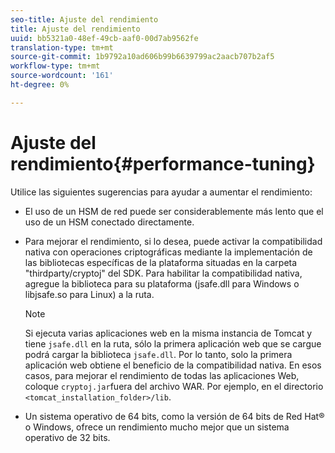 ```yaml
---
seo-title: Ajuste del rendimiento
title: Ajuste del rendimiento
uuid: bb5321a0-48ef-49cb-aaf0-00d7ab9562fe
translation-type: tm+mt
source-git-commit: 1b9792a10ad606b99b6639799ac2aacb707b2af5
workflow-type: tm+mt
source-wordcount: '161'
ht-degree: 0%

---
```



# Ajuste del rendimiento{#performance-tuning}

Utilice las siguientes sugerencias para ayudar a aumentar el rendimiento:

* El uso de un HSM de red puede ser considerablemente más lento que el uso de un HSM conectado directamente.
* Para mejorar el rendimiento, si lo desea, puede activar la compatibilidad nativa con operaciones criptográficas mediante la implementación de las bibliotecas específicas de la plataforma situadas en la carpeta &quot;thirdparty/cryptoj&quot; del SDK. Para habilitar la compatibilidad nativa, agregue la biblioteca para su plataforma (jsafe.dll para Windows o libjsafe.so para Linux) a la ruta.

   >[!NOTE]
   >
   >Si ejecuta varias aplicaciones web en la misma instancia de Tomcat y tiene `jsafe.dll` en la ruta, sólo la primera aplicación web que se cargue podrá cargar la biblioteca `jsafe.dll`. Por lo tanto, solo la primera aplicación web obtiene el beneficio de la compatibilidad nativa. En esos casos, para mejorar el rendimiento de todas las aplicaciones Web, coloque `cryptoj.jar`fuera del archivo WAR. Por ejemplo, en el directorio `<tomcat_installation_folder>/lib`.

* Un sistema operativo de 64 bits, como la versión de 64 bits de Red Hat® o Windows, ofrece un rendimiento mucho mejor que un sistema operativo de 32 bits.

